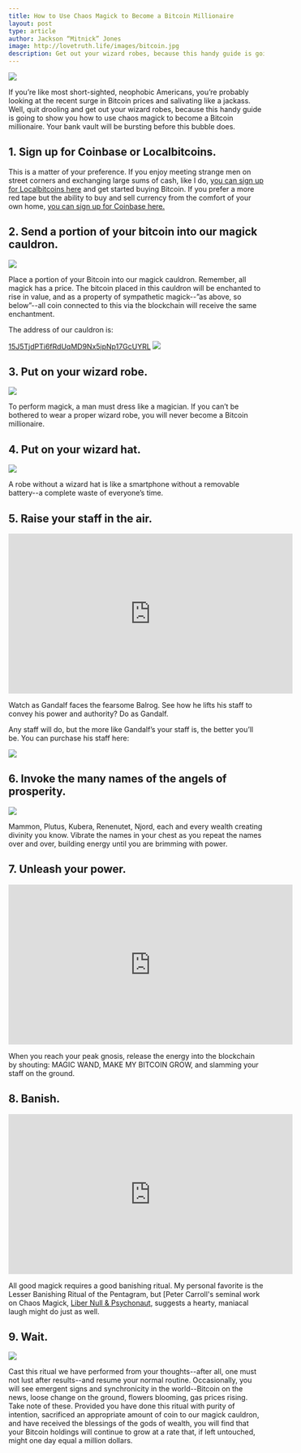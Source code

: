 ```yaml
---
title: How to Use Chaos Magick to Become a Bitcoin Millionaire
layout: post
type: article
author: Jackson “Mitnick” Jones
image: http://lovetruth.life/images/bitcoin.jpg
description: Get out your wizard robes, because this handy guide is going to show you how to use chaos magick to become a Bitcoin millionaire
---
```


![](/images/bitcoin.jpg)

If you’re like most short-sighted, neophobic Americans, you’re probably looking at the recent surge in Bitcoin prices and salivating like a jackass.  Well, quit drooling and get out your wizard robes, because this handy guide is going to show you how to use chaos magick to become a Bitcoin millionaire.  Your bank vault will be bursting before this bubble does.

## 1.  Sign up for Coinbase or Localbitcoins.

This is a matter of your preference.  If you enjoy meeting strange men on street corners and exchanging large sums of cash, like I do, [you can sign up for Localbitcoins here](https://localbitcoins.com/?ch=jsy3
) and get started buying Bitcoin.  If you prefer a more red tape but the ability to buy and sell currency from the comfort of your own home, [you can sign up for Coinbase here.](https://www.coinbase.com/join/516601c008a2289a3d000001)

## 2.  Send a portion of your bitcoin into our magick cauldron.

<a href="https://www.amazon.com/Ritual-Magick-ICAUL-Cast-Cauldron/dp/B001EHGOMQ/ref=as_li_ss_il?rps=1&ie=UTF8&qid=1512539362&sr=8-1&keywords=large+wicca+cauldron&refinements=p_85:2470955011&linkCode=li3&tag=lovetruthlife-20&linkId=beffd54cd722043ceff7082e05cd78c2" target="_blank"><img border="0" src="//ws-na.amazon-adsystem.com/widgets/q?_encoding=UTF8&ASIN=B001EHGOMQ&Format=_SL250_&ID=AsinImage&MarketPlace=US&ServiceVersion=20070822&WS=1&tag=lovetruthlife-20" ></a><img src="https://ir-na.amazon-adsystem.com/e/ir?t=lovetruthlife-20&l=li3&o=1&a=B001EHGOMQ" width="1" height="1" border="0" alt="" style="border:none !important; margin:0px !important;" />

Place a portion of your Bitcoin into our magick cauldron.  Remember, all magick has a price.  The bitcoin placed in this cauldron will be enchanted to rise in value, and as a property of sympathetic magick--”as above, so below”--all coin connected to this via the blockchain will receive the same enchantment.  

The address of our cauldron is: 

[15J5TjdPTi6fRdUqMD9Nx5ipNp17GcUYRL](https://blockexplorer.com/address/15J5TjdPTi6fRdUqMD9Nx5ipNp17GcUYRL)
![](/images/donatebtc.png)

## 3.  Put on your wizard robe.

<a href="https://www.amazon.com/Ourlove-Fashion-Unisex-Cosplay-Costume/dp/B0739QY4YH/ref=as_li_ss_il?ie=UTF8&qid=1512445464&sr=8-3&keywords=wizard+robe&th=1&linkCode=li3&tag=lovetruthlife-20&linkId=7f843f2ea2031f37b90ef308ef686953" target="_blank"><img border="0" src="//ws-na.amazon-adsystem.com/widgets/q?_encoding=UTF8&ASIN=B0739QY4YH&Format=_SL250_&ID=AsinImage&MarketPlace=US&ServiceVersion=20070822&WS=1&tag=lovetruthlife-20" ></a><img src="https://ir-na.amazon-adsystem.com/e/ir?t=lovetruthlife-20&l=li3&o=1&a=B0739QY4YH" width="1" height="1" border="0" alt="" style="border:none !important; margin:0px !important;" />

To perform magick, a man must dress like a magician.  If you can’t be bothered to wear a proper wizard robe, you will never become a Bitcoin millionaire.

## 4. Put on your wizard hat.

<a href="https://www.amazon.com/Kangaroo-Adult-Child-Wizard-Merlin/dp/B013RYZCGM/ref=as_li_ss_il?ie=UTF8&qid=1512445260&sr=8-5&keywords=wizard+hat&linkCode=li3&tag=lovetruthlife-20&linkId=7c0ca4cc22ab05ff62995726e7000552" target="_blank"><img border="0" src="//ws-na.amazon-adsystem.com/widgets/q?_encoding=UTF8&ASIN=B013RYZCGM&Format=_SL250_&ID=AsinImage&MarketPlace=US&ServiceVersion=20070822&WS=1&tag=lovetruthlife-20" ></a><img src="https://ir-na.amazon-adsystem.com/e/ir?t=lovetruthlife-20&l=li3&o=1&a=B013RYZCGM" width="1" height="1" border="0" alt="" style="border:none !important; margin:0px !important;" />

A robe without a wizard hat is like a smartphone without a removable battery--a complete waste of everyone’s time.

## 5. Raise your staff in the air.

<iframe width="560" height="315" src="https://www.youtube.com/embed/yLnq1mhYz7k?start=28" frameborder="0" gesture="media" allow="encrypted-media" allowfullscreen></iframe>

Watch as Gandalf faces the fearsome Balrog.  See how he lifts his staff to convey his power and authority?  Do as Gandalf.

Any staff will do, but the more like Gandalf’s your staff is, the better you’ll be.  You can purchase his staff here:

<a href="https://www.amazon.com/Hobbit-Desolation-Smaug-Gandalf-Staff/dp/B00HZH6WVM/ref=as_li_ss_il?pf_rd_m=ATVPDKIKX0DER&pf_rd_p=2897711222&pf_rd_r=3e9bfe67-d96e-11e7-a44e-3d223ab2c101&pd_rd_wg=B2OtT&pf_rd_s=desktop-detail-softlines&pf_rd_t=40701&pd_rd_i=B00HZH6WVM&pd_rd_w=h6HDD&pf_rd_i=desktop-detail-softlines&pd_rd_r=3e9bfe67-d96e-11e7-a44e-3d223ab2c101&_encoding=UTF8&linkCode=li3&tag=lovetruthlife-20&linkId=498c4fec0849070fe05aa2f827cbc35d" target="_blank"><img border="0" src="//ws-na.amazon-adsystem.com/widgets/q?_encoding=UTF8&ASIN=B00HZH6WVM&Format=_SL250_&ID=AsinImage&MarketPlace=US&ServiceVersion=20070822&WS=1&tag=lovetruthlife-20" ></a><img src="https://ir-na.amazon-adsystem.com/e/ir?t=lovetruthlife-20&l=li3&o=1&a=B00HZH6WVM" width="1" height="1" border="0" alt="" style="border:none !important; margin:0px !important;" />

## 6. Invoke the many names of the angels of prosperity.  

![](/images/SamaelLilithGoatPentagram.png)

Mammon, Plutus, Kubera, Renenutet, Njord, each and every wealth creating divinity you know.  Vibrate the names in your chest as you repeat the names over and over, building energy until you are brimming with power.  

## 7. Unleash your power.

<iframe width="560" height="315" src="https://www.youtube.com/embed/Sn4Di8LLnXE?start=19" frameborder="0" gesture="media" allow="encrypted-media" allowfullscreen></iframe>

When you reach your peak gnosis, release the energy into the blockchain by shouting:  MAGIC WAND, MAKE MY BITCOIN GROW, and slamming your staff on the ground.

## 8.  Banish.

<iframe width="560" height="315" src="https://www.youtube.com/embed/d48Ldk-TPn0" frameborder="0" gesture="media" allow="encrypted-media" allowfullscreen></iframe>

All good magick requires a good banishing ritual.  My personal favorite is the Lesser Banishing Ritual of the Pentagram, but [Peter Carroll's seminal work on Chaos Magick, [Liber Null & Psychonaut,](http://amzn.to/2ko0Wlz) suggests a hearty, maniacal laugh might do just as well.  

## 9.  Wait.

![](/images/clock.jpeg)

Cast this ritual we have performed from your thoughts--after all, one must not lust after results--and resume your normal routine.  Occasionally, you will see emergent signs and synchronicity in the world--Bitcoin on the news, loose change on the ground, flowers blooming, gas prices rising.  Take note of these.  Provided you have done this ritual with purity of intention, sacrificed an appropriate amount of coin to our magick cauldron, and have received the blessings of the gods of wealth, you will find that your Bitcoin holdings will continue to grow at a rate that, if left untouched, might one day equal a million dollars.
